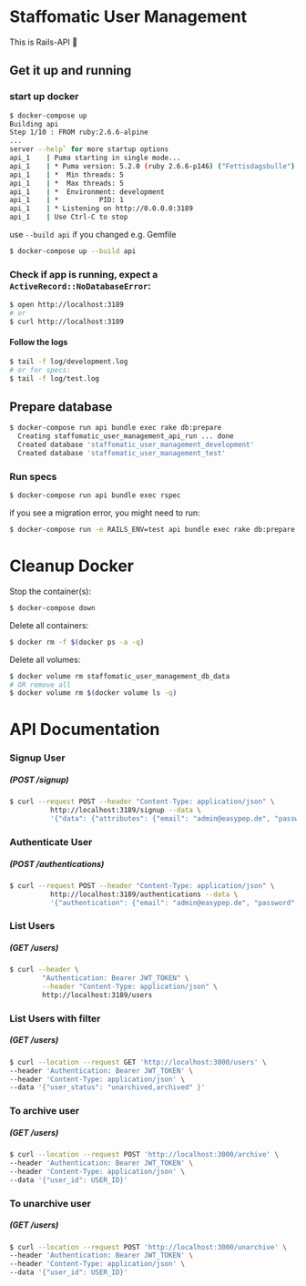 # Staffomatic User Management

This is Rails-API :rocket:

## Get it up and running

### start up docker

```bash
$ docker-compose up
Building api
Step 1/10 : FROM ruby:2.6.6-alpine
...
server --help` for more startup options
api_1    | Puma starting in single mode...
api_1    | * Puma version: 5.2.0 (ruby 2.6.6-p146) ("Fettisdagsbulle")
api_1    | *  Min threads: 5
api_1    | *  Max threads: 5
api_1    | *  Environment: development
api_1    | *          PID: 1
api_1    | * Listening on http://0.0.0.0:3189
api_1    | Use Ctrl-C to stop
```

use `--build api` if you changed e.g. Gemfile

```bash
$ docker-compose up --build api
```

### Check if app is running, expect a `ActiveRecord::NoDatabaseError`:

```bash
$ open http://localhost:3189
# or
$ curl http://localhost:3189
```

#### Follow the logs

```bash
$ tail -f log/development.log
# or for specs:
$ tail -f log/test.log
```

## Prepare database

```bash
$ docker-compose run api bundle exec rake db:prepare
  Creating staffomatic_user_management_api_run ... done
  Created database 'staffomatic_user_management_development'
  Created database 'staffomatic_user_management_test'
```

### Run specs

```bash
$ docker-compose run api bundle exec rspec
```

if you see a migration error, you might need to run:

```bash
$ docker-compose run -e RAILS_ENV=test api bundle exec rake db:prepare
```

# Cleanup Docker

Stop the container(s):
```bash
$ docker-compose down
```

Delete all containers:
```bash
$ docker rm -f $(docker ps -a -q)
```

Delete all volumes:
```bash
$ docker volume rm staffomatic_user_management_db_data
# OR remove all
$ docker volume rm $(docker volume ls -q)
```

# API Documentation

### Signup User
##### (POST /signup)

```bash
$ curl --request POST --header "Content-Type: application/json" \
          http://localhost:3189/signup --data \
          '{"data": {"attributes": {"email": "admin@easypep.de", "password": "welcome", "password_confirmation": "welcome"}}}'
```

### Authenticate User
##### (POST /authentications)

```bash
$ curl --request POST --header "Content-Type: application/json" \
          http://localhost:3189/authentications --data \
          '{"authentication": {"email": "admin@easypep.de", "password": "welcome"}}'
```

### List Users
##### (GET /users)

```bash
$ curl --header \
        "Authentication: Bearer JWT_TOKEN" \
        --header "Content-Type: application/json" \
        http://localhost:3189/users
```

### List Users with filter 
##### (GET /users)

```bash
$ curl --location --request GET 'http://localhost:3000/users' \
--header 'Authentication: Bearer JWT_TOKEN' \
--header 'Content-Type: application/json' \
--data '{"user_status": "unarchived,archived" }'
```


### To archive user
##### (GET /users)

```bash
$ curl --location --request POST 'http://localhost:3000/archive' \
--header 'Authentication: Bearer JWT_TOKEN' \
--header 'Content-Type: application/json' \
--data '{"user_id": USER_ID}'
```

### To unarchive user
##### (GET /users)

```bash
$ curl --location --request POST 'http://localhost:3000/unarchive' \
--header 'Authentication: Bearer JWT_TOKEN' \
--header 'Content-Type: application/json' \
--data '{"user_id": USER_ID}'
```
